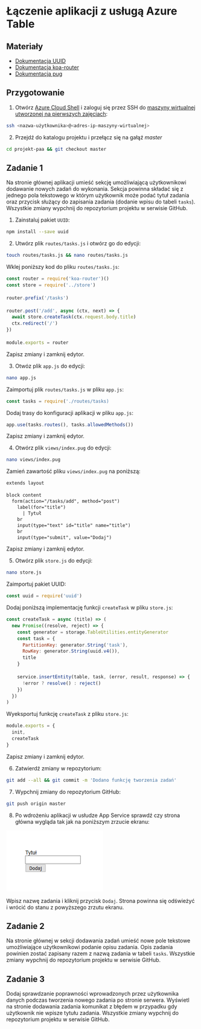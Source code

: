 # Łączenie aplikacji z usługą Azure Table

## Materiały

* [Dokumentacja UUID](https://www.npmjs.com/package/uuid)
* [Dokumentacja koa-router](https://github.com/ZijianHe/koa-router)
* [Dokumentacja pug](https://pugjs.org/api/getting-started.html)

## Przygotowanie

1. Otwórz [Azure Cloud Shell](https://shell.azure.com) i zaloguj się przez SSH do [maszyny wirtualnej utworzonej na pierwszych zajęciach](./PAA_C01.md):

```sh
ssh <nazwa-użytkownika>@<adres-ip-maszyny-wirtualnej>
```

2. Przejdź do katalogu projektu i przełącz się na gałąź *master*

```sh
cd projekt-paa && git checkout master
```

## Zadanie 1

Na stronie głównej aplikacji umieść sekcję umożliwiającą użytkownikowi dodawanie nowych zadań do wykonania. Sekcja powinna składać się z jednego pola tekstowego w którym użytkownik może podać tytuł zadania oraz przycisk służący do zapisania zadania (dodanie wpisu do tabeli `tasks`). Wszystkie zmiany wypchnij do repozytorium projektu w serwisie GitHub.

1. Zainstaluj pakiet `UUID`:

```sh
npm install --save uuid
```

2. Utwórz plik `routes/tasks.js` i otwórz go do edycji:

```sh
touch routes/tasks.js && nano routes/tasks.js
```

Wklej poniższy kod do pliku `routes/tasks.js`:

```js
const router = require('koa-router')()
const store = require('../store')

router.prefix('/tasks')

router.post('/add', async (ctx, next) => {
  await store.createTask(ctx.request.body.title)
  ctx.redirect('/')
})

module.exports = router
```

Zapisz zmiany i zamknij edytor.

3. Otwóz plik `app.js` do edycji:

```sh
nano app.js
```

Zaimportuj plik `routes/tasks.js` w pliku `app.js`:

```js
const tasks = require('./routes/tasks)
```

Dodaj trasy do konfiguracji aplikacji w pliku `app.js`:

```js
app.use(tasks.routes(), tasks.allowedMethods())
```

Zapisz zmiany i zamknij edytor.

4. Otwórz plik `views/index.pug` do edycji:

```sh
nano views/index.pug
```

Zamień zawartość pliku `views/index.pug` na poniższą:

```pug
extends layout

block content
  form(action="/tasks/add", method="post")
    label(for="title")
      | Tytuł
    br
    input(type="text" id="title" name="title")
    br
    input(type="submit", value="Dodaj")
```

Zapisz zmiany i zamknij edytor.

5. Otwórz plik `store.js` do edycji:

```sh
nano store.js
```

Zaimportuj pakiet UUID:

```js
const uuid = require('uuid')
```

Dodaj poniższą implementację funkcji `createTask` w pliku `store.js`:

```js
const createTask = async (title) => (
  new Promise((resolve, reject) => {
    const generator = storage.TableUtilities.entityGenerator
    const task = {
      PartitionKey: generator.String('task'),
      RowKey: generator.String(uuid.v4()),
      title
    }

    service.insertEntity(table, task, (error, result, response) => {
      !error ? resolve() : reject()
    })
  })
)
```

Wyeksportuj funkcję `createTask` z pliku `store.js`:

```js
module.exports = {
  init,
  createTask
}
```

Zapisz zmiany i zamknij edytor.

6. Zatwierdź zmiany w repozytorium:

```sh
git add --all && git commit -m 'Dodano funkcję tworzenia zadań'
```

7. Wypchnij zmiany do repozytorium GitHub:

```sh
git push origin master
```

8. Po wdrożeniu aplikacji w usłudze App Service sprawdź czy strona główna wygląda tak jak na poniższym zrzucie ekranu:

![](images/aplikacja-c05-z01.png)

Wpisz nazwę zadania i kliknij przycisk `Dodaj`. Strona powinna się odświeżyć i wrócić do stanu z powyższego zrzutu ekranu.

## Zadanie 2

Na stronie głównej w sekcji dodawania zadań umieść nowe pole tekstowe umożliwiające użytkownikowi podanie opisu zadania. Opis zadania powinien zostać zapisany razem z nazwą zadania w tabeli `tasks`. Wszystkie zmiany wypchnij do repozytorium projektu w serwisie GitHub.

## Zadanie 3

Dodaj sprawdzanie poprawności wprowadzonych przez użytkownika danych podczas tworzenia nowego zadania po stronie serwera. Wyświetl na stronie dodawania zadania komunikat z błędem w przypadku gdy użytkownik nie wpisze tytułu zadania. Wszystkie zmiany wypchnij do repozytorium projektu w serwisie GitHub.